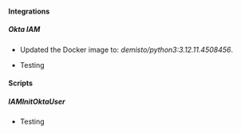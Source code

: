 
#### Integrations

##### Okta IAM
- Updated the Docker image to: *demisto/python3:3.12.11.4508456*.

- Testing

#### Scripts

##### IAMInitOktaUser

- Testing
